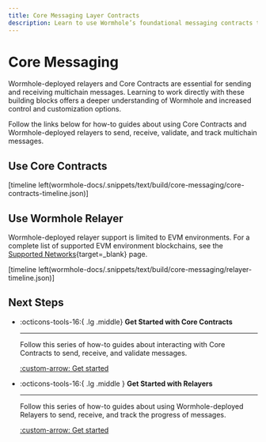 ```yaml
---
title: Core Messaging Layer Contracts
description: Learn to use Wormhole’s foundational messaging contracts to build multichain apps with direct control over publishing, verifying, relaying, and more.
---
```


# Core Messaging

Wormhole-deployed relayers and Core Contracts are essential for sending and receiving multichain messages. Learning to work directly with these building blocks offers a deeper understanding of Wormhole and increased control and customization options. 

Follow the links below for how-to guides about using Core Contracts and Wormhole-deployed relayers to send, receive, validate, and track multichain messages. 

## Use Core Contracts

[timeline left(wormhole-docs/.snippets/text/build/core-messaging/core-contracts-timeline.json)]

## Use Wormhole Relayer

Wormhole-deployed relayer support is limited to EVM environments. For a complete list of supported EVM environment blockchains, see the [Supported Networks](/docs/build/start-building/supported-networks/){target=\_blank} page.

[timeline left(wormhole-docs/.snippets/text/build/core-messaging/relayer-timeline.json)]

## Next Steps

<div class="grid cards" markdown >

-   :octicons-tools-16:{ .lg .middle} **Get Started with Core Contracts**

    ---

    Follow this series of how-to guides about interacting with Core Contracts to send, receive, and validate messages.

    [:custom-arrow: Get started](/docs/build/core-messaging/core-contracts/#prerequisites)

-   :octicons-tools-16:{ .lg .middle } **Get Started with Relayers**

    ---

    Follow this series of how-to guides about using Wormhole-deployed Relayers to send, receive, and track the progress of messages.

    [:custom-arrow: Get started](/docs/build/core-messaging/wormhole-relayers/#get-started-with-the-wormhole-relayer)

</div>

